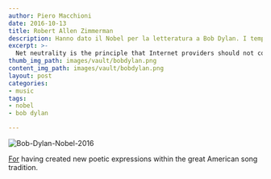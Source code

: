 ```yaml
---
author: Piero Macchioni
date: 2016-10-13
title: Robert Allen Zimmerman
description: Hanno dato il Nobel per la letteratura a Bob Dylan. I tempi cambiano.
excerpt: >-
  Net neutrality is the principle that Internet providers should not control what we see and do online.
thumb_img_path: images/vault/bobdylan.png
content_img_path: images/vault/bobdylan.png
layout: post
categories:
- music
tags:
- nobel
- bob dylan

---
```

![Bob-Dylan-Nobel-2016](/images/vault/bobdylan.png)

[For](https://www.theguardian.com/books/2016/oct/13/bob-dylan-wins-2016-nobel-prize-in-literature) having created new poetic expressions within the great American song tradition.
